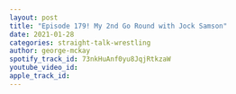 ```yaml
---
layout: post
title: "Episode 179! My 2nd Go Round with Jock Samson"
date: 2021-01-28
categories: straight-talk-wrestling
author: george-mckay
spotify_track_id: 73nkHuAnf0yu8JqjRtkzaW
youtube_video_id: 
apple_track_id: 
---
```

